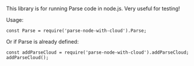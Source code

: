 This library is for running Parse code in node.js. Very useful for testing! 

Usage:

```
const Parse = require('parse-node-with-cloud').Parse;
```

Or if Parse is already defined:

```
const addParseCloud = require('parse-node-with-cloud').addParseCloud;
addParseCloud();
```
